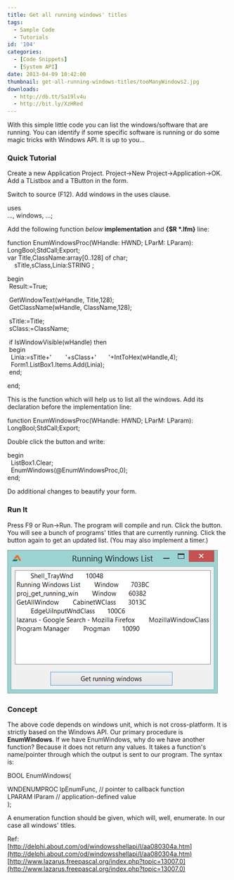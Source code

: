 ```yaml
---
title: Get all running windows' titles
tags:
  - Sample Code
  - Tutorials
id: '104'
categories:
  - [Code Snippets]
  - [System API]
date: 2013-04-09 10:42:00
thumbnail: get-all-running-windows-titles/tooManyWindows2.jpg
downloads:
  - http://db.tt/Sa19lv4u
  - http://bit.ly/XzHRed
---
```


With this simple little code you can list the windows/software that are running. You can identify if some specific software is running or do some magic tricks with Windows API. It is up to you...
<!-- more -->
  
  

### Quick Tutorial

Create a new Application Project. Project->New Project->Application->OK.  
Add a TListbox and a TButton in the form.  
  
Switch to source (F12). Add windows in the uses clause.  

uses  
..., windows, ...; 

  
Add the following function _below_ **implementation** and **{$R \*.lfm}** line:  
  

function EnumWindowsProc(WHandle: HWND; LParM: LParam): LongBool;StdCall;Export;  
var Title,ClassName:array\[0..128\] of char;  
    sTitle,sClass,Linia:STRING ;  
  
begin  
 Result:=True;  
  
 GetWindowText(wHandle, Title,128);  
 GetClassName(wHandle, ClassName,128);  
  
 sTitle:=Title;  
 sClass:=ClassName;  
  
 if IsWindowVisible(wHandle) then  
 begin  
  Linia:=sTitle+'        '+sClass+'       '+IntToHex(wHandle,4);  
  Form1.ListBox1.Items.Add(Linia);  
 end;  
  
end;

  
  
This is the function which will help us to list all the windows. Add its declaration before the implementation line:  

function EnumWindowsProc(WHandle: HWND; LParM: LParam): LongBool;StdCall;Export; 

  
Double click the button and write:  
  

begin  
  ListBox1.Clear;   
  EnumWindows(@EnumWindowsProc,0);  
end;

  
Do additional changes to beautify your form.  

### Run It

Press F9 or Run->Run. The program will compile and run. Click the button. You will see a bunch of programs' titles that are currently running. Click the button again to get an updated list. (You may also implement a timer.)  
  

![Get all the windows' titles with Lazarus+FreePascal](get-all-running-windows-titles/get-running-windows-lazarus.gif "Get all the windows' titles with Lazarus+FreePascal")

  

### Concept

The above code depends on windows unit, which is not cross-platform. It is strictly based on the Windows API. Our primary procedure is **EnumWindows**. If we have EnumWindows, why do we have another function? Because it does not return any values. It takes a function's name/pointer through which the output is sent to our program. The syntax is:  

BOOL EnumWindows(  
  
WNDENUMPROC lpEnumFunc, // pointer to callback function  
LPARAM lParam // application-defined value  
); 

  
A enumeration function should be given, which will, well, enumerate. In our case all windows' titles.  

Ref:  
[http://delphi.about.com/od/windowsshellapi/l/aa080304a.htm](http://delphi.about.com/od/windowsshellapi/l/aa080304a.htm)  
[http://www.lazarus.freepascal.org/index.php?topic=13007.0](http://www.lazarus.freepascal.org/index.php?topic=13007.0)
